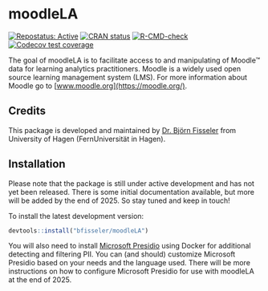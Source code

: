 
<!-- README.md is generated from README.Rmd. Please edit that file -->

# moodleLA

<!-- badges: start -->

[![Repostatus:
Active](https://www.repostatus.org/badges/latest/active.svg)](https://www.repostatus.org/#active)
[![CRAN
status](https://www.r-pkg.org/badges/version/moodleLA)](https://CRAN.R-project.org/package=moodleLA)
[![R-CMD-check](https://github.com/bfisseler/moodleLA/actions/workflows/R-CMD-check.yaml/badge.svg)](https://github.com/bfisseler/moodleLA/actions/workflows/R-CMD-check.yaml)
[![Codecov test
coverage](https://codecov.io/gh/bfisseler/moodleLA/graph/badge.svg)](https://app.codecov.io/gh/bfisseler/moodleLA)
<!-- badges: end -->

The goal of moodleLA is to facilitate access to and manipulating of
Moodle™ data for learning analytics practitioners. Moodle is a widely
used open source learning management system (LMS). For more information
about Moodle go to [www.moodle.org](https://moodle.org/).

## Credits

This package is developed and maintained by [Dr. Björn
Fisseler](https://www.fernuni-hagen.de/psychologie/fakultaet/dekanat/bjoern-fisseler.shtml)
from University of Hagen (FernUniversität in Hagen).

## Installation

Please note that the package is still under active development and has
not yet been released. There is some initial documentation available,
but more will be added by the end of 2025. So stay tuned and keep in
touch!

To install the latest development version:

``` r
devtools::install("bfisseler/moodleLA")
```

You will also need to install [Microsoft
Presidio](https://github.com/microsoft/presidio) using Docker for
additional detecting and filtering PII. You can (and should) customize
Microsoft Presidio based on your needs and the language used. There will
be more instructions on how to configure Microsoft Presidio for use with
moodleLA at the end of 2025.
